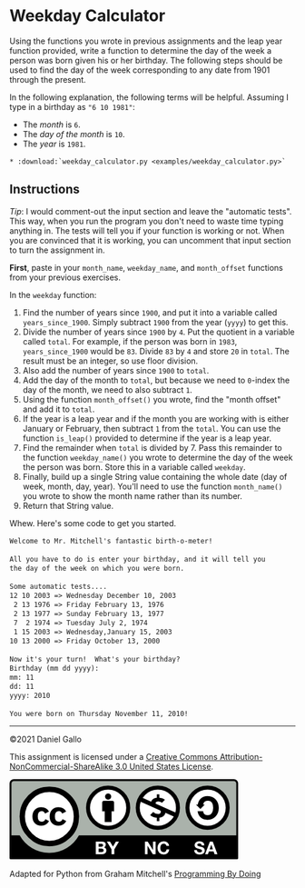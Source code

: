 # Weekday Calculator


Using the functions you wrote in previous assignments and
the leap year function provided, write a function to determine the
day of the week a person was born given his or her birthday. The
following steps should be used to find the day of the week
corresponding to any date from 1901 through the present.

In the following explanation, the following terms will be helpful.
Assuming I type in a birthday as `"6 10 1981"`:


- The *month* is `6`.  
- The *day of the month* is `10`.  
- The *year* is `1981`.

```eval_rst
* :download:`weekday_calculator.py <examples/weekday_calculator.py>`
```

Instructions
------------
*Tip*: I would comment-out the input section and leave the "automatic tests". This way, when you run the program you don't need to waste time typing anything in. The tests will tell you if your function is working or not. When you are convinced that it is working, you can uncomment that input section to turn the assignment in.

**First**, paste in your `month_name`, `weekday_name`, and `month_offset` functions from your previous exercises.

In the `weekday` function:
1. Find the number of years since `1900`, and put it into a variable called `years_since_1900`. Simply subtract `1900` from the year (`yyyy`) to get this.
2. Divide the number of years since `1900` by `4`. Put the quotient in a variable called `total`. For example, if the person was born in `1983`, `years_since_1900` would be `83`. Divide `83` by `4` and store `20` in `total`. The result must be an integer, so use floor division.
3. Also add the number of years since `1900` to `total`.
4. Add the day of the month to `total`, but because we need to `0`-index the day of the month, we need to also subtract `1`.
5. Using the function `month_offset()` you wrote, find the "month offset" and add it to `total`.
6. If the year is a leap year and if the month you are working with is either January or February, then subtract `1` from the `total`. You can use the function `is_leap()` provided to determine if the year is a leap year.
7. Find the remainder when `total` is divided by 7. Pass this remainder to the function `weekday_name()` you wrote to determine the day of the week the person was born. Store this in a variable called `weekday`.
8. Finally, build up a single String value containing the whole date (day of week, month, day, year). You'll need to use the function `month_name()` you wrote to show the month name rather than its number.
9. Return that String value.


Whew. Here's some code to get you started.

```
Welcome to Mr. Mitchell's fantastic birth-o-meter!

All you have to do is enter your birthday, and it will tell you
the day of the week on which you were born.

Some automatic tests....
12 10 2003 => Wednesday December 10, 2003
 2 13 1976 => Friday February 13, 1976
 2 13 1977 => Sunday February 13, 1977
 7  2 1974 => Tuesday July 2, 1974
 1 15 2003 => Wednesday,January 15, 2003
10 13 2000 => Friday October 13, 2000

Now it's your turn!  What's your birthday?
Birthday (mm dd yyyy):
mm: 11
dd: 11
yyyy: 2010

You were born on Thursday November 11, 2010!

```

---


©2021 Daniel Gallo


This assignment is licensed under a
[Creative Commons Attribution-NonCommercial-ShareAlike 3.0 United States License](https://creativecommons.org/licenses/by-nc-sa/3.0/us/deed.en_US).  

![Creative Commons License](images/by-nc-sa.png)





Adapted for Python from Graham Mitchell's [Programming By Doing](https://programmingbydoing.com/)